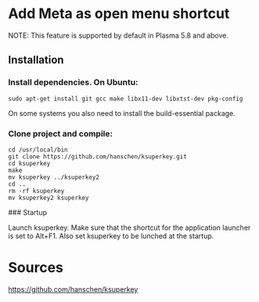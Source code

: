 # Add Meta as open menu shortcut

NOTE: This feature is supported by default in Plasma 5.8 and above.

## Installation

### Install dependencies. On Ubuntu:

    sudo apt-get install git gcc make libx11-dev libxtst-dev pkg-config

On some systems you also need to install the build-essential package.

### Clone project and compile:

    cd /usr/local/bin
    git clone https://github.com/hanschen/ksuperkey.git
    cd ksuperkey
    make
    mv ksuperkey ../ksuperkey2
    cd ..
    rm -rf ksuperkey
    mv ksuperkey2 ksuperkey

### Startup

Launch ksuperkey. Make sure that the shortcut for the application launcher is set to Alt+F1.
Also set ksuperkey to be lunched at the startup.

# Sources

https://github.com/hanschen/ksuperkey
